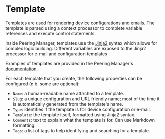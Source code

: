 # Template

Templates are used for rendering device configurations and emails. The template
is parsed using a context processor to complete variable references and execute
control statements.

Inside Peering Manager, templates use the
[Jinja2](https://palletsprojects.com/p/jinja/) syntax which allows for complex
logic building. Different variables are exposed to the Jinja2 processor for
e-mail and configuration templates

Examples of templates are provided in the Peering Manager's
[documentation](https://peering-manager.readthedocs.io/en/latest/templates/).

For each template that you create, the following properties can be configured
(n.b. some are optional):

  * `Name`: a human-readable name attached to a template.
  * `Slug`: a unique configuration and URL friendly name; most of the time it
    is automatically generated from the template's name.
  * `Type`: identifies if the template is for device configuration or e-mail.
  * `Template`: the template itself, formatted using Jinja2 syntax.
  * `Comments`: text to explain what the template is for. Can use Markdown
    formatting.
  * `Tags`: a list of tags to help identifying and searching for a template.
